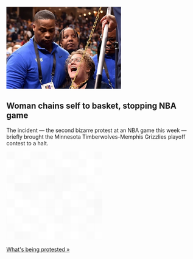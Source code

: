 
![Woman chains self to basket, stopping NBA game](./20220417055836.png)
## Woman chains self to basket, stopping NBA game

The incident — the second bizarre protest at an NBA game this week —briefly brought the Minnesota Timberwolves-Memphis Grizzlies playoff contest to a halt.

![pic](../square_bg.png)

[What's being protested »](https://www.yahoo.com/sports/nba-playoffs-protest-interrupts-timberwolves-grizzlies-chain-basket-212757669.html)
